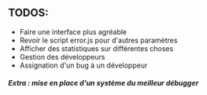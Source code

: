 ## TODOS:
* Faire une interface plus agréable
* Revoir le script error.js pour d'autres paramètres
* Afficher des statistiques sur différentes choses
* Gestion des développeurs
* Assignation d'un bug à un développeur

##### Extra : mise en place d'un système du meilleur débugger
